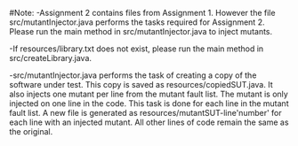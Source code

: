 #Note:
-Assignment 2 contains files from Assignment 1. However the file src/mutantInjector.java
performs the tasks required for Assignment 2. Please run the main method in src/mutantInjector.java to inject mutants. 

-If resources/library.txt does not exist, please run the main method in src/createLibrary.java.

-src/mutantInjector.java performs the task of creating a copy of the software under test. This copy is saved
as resources/copiedSUT.java. It also injects one mutant per line from the mutant fault list. The mutant
is only injected on one line in the code. This task is done for each line in the mutant fault list. 
A new file is generated as resources/mutantSUT-line'number' for each line with an injected mutant. All other lines of 
code remain the same as the original. 